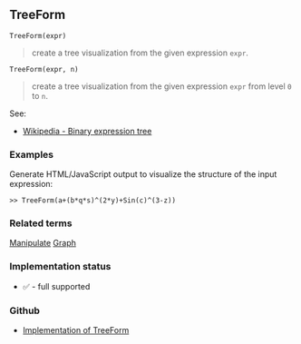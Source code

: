 ## TreeForm
 
```
TreeForm(expr)
```

> create a tree visualization from the given expression `expr`.

```
TreeForm(expr, n)
```

> create a tree visualization from the given expression `expr` from level `0` to `n`.

See:  
* [Wikipedia - Binary expression tree](https://en.wikipedia.org/wiki/Binary_expression_tree) 

### Examples 

Generate HTML/JavaScript output to visualize the structure of the input expression:

```
>> TreeForm(a+(b*q*s)^(2*y)+Sin(c)^(3-z)) 
```

### Related terms 
[Manipulate](Manipulate.md) [Graph](Graph.md) 






### Implementation status

* &#x2705; - full supported

### Github

* [Implementation of TreeForm](https://github.com/axkr/symja_android_library/blob/master/symja_android_library/matheclipse-core/src/main/java/org/matheclipse/core/builtin/OutputFunctions.java#L795) 
